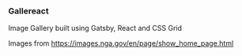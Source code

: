 ### Gallereact

Image Gallery built using Gatsby, React and CSS Grid

Images from https://images.nga.gov/en/page/show_home_page.html